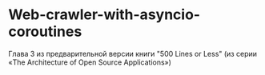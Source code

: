 # Web-crawler-with-asyncio-coroutines
Глава 3 из предварительной версии книги "500 Lines or Less" (из серии «The Architecture of Open Source Applications»)
